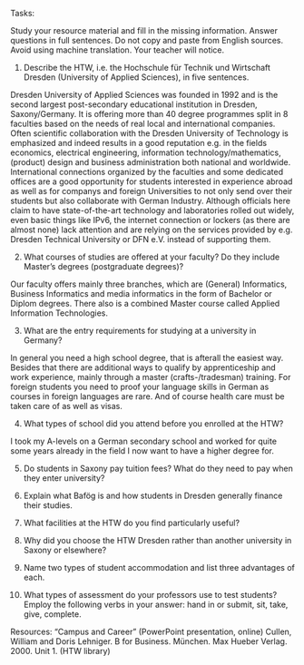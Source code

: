 Tasks:

Study your resource material and fill in the missing information. Answer questions in full sentences. Do not copy and paste from English sources. Avoid using machine translation. Your teacher will notice.


1. Describe the HTW, i.e. the Hochschule für Technik und Wirtschaft Dresden (University of Applied Sciences), in five sentences.

Dresden University of Applied Sciences was founded in 1992 and is the second largest post-secondary educational institution in Dresden, Saxony/Germany.
It is offering more than 40 degree programmes split in 8 faculties based on the needs of real local and international companies.
Often scientific collaboration with the Dresden University of Technology is emphasized and indeed results in a good reputation e.g. in the fields economics, electrical engineering, information technology/mathematics, (product) design and business administration both national and worldwide.
International connections organized by the faculties and some dedicated offices are a good opportunity for students interested in experience abroad as well as for companys and foreign Universities to not only send over their students but also collaborate with German Industry.
Although officials here claim to have state-of-the-art technology and laboratories rolled out widely, even basic things like IPv6, the internet connection or lockers (as there are almost none) lack attention and are relying on the services provided by e.g. Dresden Technical University or DFN e.V. instead of supporting them.

2. What courses of studies are offered at your faculty? Do they include Master’s degrees (postgraduate degrees)?

Our faculty offers mainly three branches, which are (General) Informatics, Business Informatics and media informatics in the form of Bachelor or Diplom degrees. There also is a combined Master course called Applied Information Technologies.

3. What are the entry requirements for studying at a university in Germany?

In general you need a high school degree, that is afterall the easiest way. Besides that there are additional ways to qualify by apprenticeship and work experience, mainly through a master (crafts-/tradesman) training. For foreign students you need to proof your language skills in German as courses in foreign languages are rare. And of course health care must be taken care of as well as visas.

4. What types of school did you attend before you enrolled at the HTW?

I took my A-levels on a German secondary school and worked for quite some years already in the field I now want to have a higher degree for.

5. Do students in Saxony pay tuition fees? What do they need to pay when they enter university?

6. Explain what Bafög is and how students in Dresden generally finance their studies.

7. What facilities at the HTW do you find particularly useful?

8. Why did you choose the HTW Dresden rather than another university in Saxony or elsewhere?

9. Name two types of student accommodation and list three advantages of each.

10. What types of assessment do your professors use to test students? Employ the following verbs in your answer: hand in or submit, sit, take, give, complete.

Resources:
“Campus and Career” (PowerPoint presentation, online)
Cullen, William and Doris Lehniger. B for Business. München. Max Hueber Verlag. 2000. Unit 1. (HTW library)
